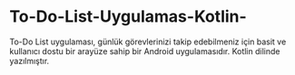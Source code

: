 # To-Do-List-Uygulamas-Kotlin-

To-Do List uygulaması, günlük görevlerinizi takip edebilmeniz için basit ve kullanıcı dostu bir arayüze sahip bir Android uygulamasıdır. Kotlin dilinde yazılmıştır.

